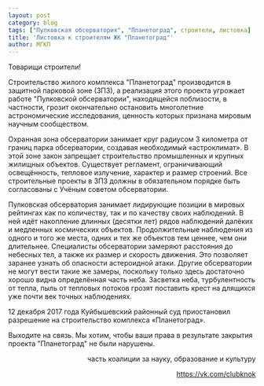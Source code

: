 ```yaml
---
layout: post
category: blog
tags: ["Пулковская обсерватория", "Планетоград", строители, листовка]
title: 'Листовка к строителям ЖК "Планетоград"'
author: МГКП
---
```


Товарищи строители!

Строительство жилого комплекса "Планетоград" производится в защитной парковой зоне (ЗПЗ), а реализация этого проекта угрожает работе "Пулковской обсерватории", находящейся поблизости, в частности, грозит окончательно остановить
многолетние астрономические исследования, ценность которых признана мировым научным сообществом.

Охранная зона обсерватории занимает круг радиусом 3 километра от границ парка обсерватории, создавая необходимый «астроклимат». В этой зоне закон запрещает строительство промышленных и крупных жилищных объектов. Существует регламент, ограничивающий освещённость, тепловое излучение, характер и размер строений. Все строительные проекты в ЗПЗ должны в обязательном порядке быть согласованы с Учёным советом обсерватории.

Пулковская обсерватория занимает лидирующие позиции в мировых рейтингах как по количеству, так и по качеству своих наблюдений. В ней идёт накопление длинных (десятки лет) рядов наблюдений далёких и медленных космических объектов. Продолжительные наблюдения из одного и того же места, одних и тех же объектов тем ценнее, чем они длительнее. Специалисты обсерватории замеряют расстояния до небесных тел, а также их размер и скорость движения. Это позволяет заранее узнать об опасности астероидной атаки. Другие обсерватории не могут вести такие же замеры, поскольку только здесь достаточно хорошо видна определённая часть неба. Засветка неба, турбулентность от тепла, пыль от тепловых потоков грозят поставить крест на длящихся уже почти век точных наблюдениях.

12 декабря 2017 года Куйбышевский районный суд приостановил разрешение на строительство комплекса «Планетоград».

Выходите на связь.
Мы хотим, чтобы ваши права в результате закрытия проекта "Планетоград" не были нарушены.

<p style="text-align: right;">часть коалиции за науку, образование и культуру</p>
<p style="text-align: right;"><a href="https://vk.com/clubknok">https://vk.com/clubknok</a></p>